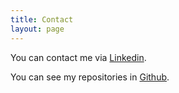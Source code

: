 ```yaml
---
title: Contact
layout: page
---
```


You can contact me via [Linkedin](https://www.linkedin.com/in/jorge-rodr%C3%ADguez-castillo-048154314/).

You can see my repositories in [Github](https://www.github.com/sporestudio).

